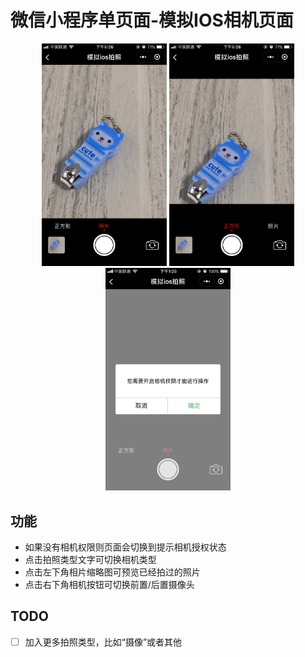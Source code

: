 # 微信小程序单页面-模拟IOS相机页面

<div align="center">
  <img src='./resources/virtualCameraNormal.png' title='正常效果图' width="200px">
  <img src='./resources/virtualCameraSquare.png' title='方形效果图' width="200px">
  <img src='./resources/noCameraScope.jpeg' title='无相机权限' width="200px">
</div>

## 功能
- 如果没有相机权限则页面会切换到提示相机授权状态
- 点击拍照类型文字可切换相机类型
- 点击左下角相片缩略图可预览已经拍过的照片
- 点击右下角相机按钮可切换前置/后置摄像头

## TODO
- [ ] 加入更多拍照类型，比如“摄像”或者其他
